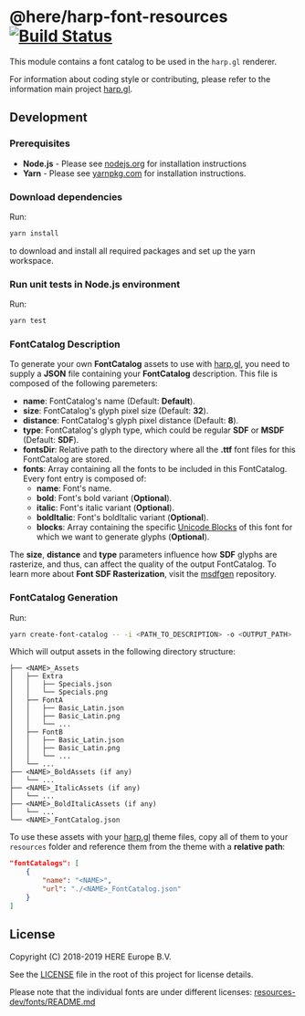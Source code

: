 # @here/harp-font-resources [![Build Status](https://travis-ci.com/heremaps/harp-font-resources.svg?branch=master)](https://travis-ci.com/heremaps/harp-font-resources)

This module contains a font catalog to be used in the `harp.gl` renderer.

For information about coding style or contributing, please refer to the information main project [harp.gl](https://github.com/heremaps/harp.gl).

## Development

### Prerequisites

* __Node.js__ - Please see [nodejs.org](https://nodejs.org/) for installation instructions
* __Yarn__ -  Please see [yarnpkg.com](https://yarnpkg.com/en/) for installation instructions.

### Download dependencies

Run:

```sh
yarn install
```

to download and install all required packages and set up the yarn workspace.

### Run unit tests in Node.js environment

Run:

```sh
yarn test
```

### FontCatalog Description

To generate your own __FontCatalog__ assets to use with [harp.gl](https://github.com/heremaps/harp.gl), you need to supply a __JSON__ file containing your __FontCatalog__ description. This file is composed of the following paremeters:

* __name__: FontCatalog's name (Default: __Default__).
* __size__: FontCatalog's glyph pixel size (Default: __32__).
* __distance__: FontCatalog's glyph pixel distance (Default: __8__).
* __type__: FontCatalog's glyph type, which could be regular __SDF__ or __MSDF__ (Default: __SDF__).
* __fontsDir__: Relative path to the directory where all the __.ttf__ font files for this FontCatalog are stored.
* __fonts__: Array containing all the fonts to be included in this FontCatalog. Every font entry is composed of:
  - __name__: Font's name.
  - __bold__: Font's bold variant (__Optional__).
  - __italic__: Font's italic variant (__Optional__).
  - __boldItalic__: Font's boldItalic variant (__Optional__).
  - __blocks__: Array containing the specific [Unicode Blocks](https://en.wikipedia.org/wiki/Unicode_block) of this font for which we want to generate glyphs (__Optional__).

The __size__, __distance__ and __type__ parameters influence how __SDF__ glyphs are rasterize, and thus, can affect the quality of the output FontCatalog. To learn more about __Font SDF Rasterization__, visit the [msdfgen](https://github.com/Chlumsky/msdfgen) repository.

### FontCatalog Generation

Run:

```sh
yarn create-font-catalog -- -i <PATH_TO_DESCRIPTION> -o <OUTPUT_PATH>
```

Which will output assets in the following directory structure:

```
├── <NAME>_Assets
│   ├── Extra
│   │   ├── Specials.json
│   │   └── Specials.png
│   ├── FontA
│   │   ├── Basic_Latin.json
│   │   ├── Basic_Latin.png
│   │   └── ...
│   ├── FontB
│   │   ├── Basic_Latin.json
│   │   ├── Basic_Latin.png
│   │   └── ...
│   └── ...
├── <NAME>_BoldAssets (if any)
│   └── ...
├── <NAME>_ItalicAssets (if any)
│   └── ...
├── <NAME>_BoldItalicAssets (if any)
│   └── ...
└── <NAME>_FontCatalog.json
```

To use these assets with your [harp.gl](https://github.com/heremaps/harp.gl) theme files, copy all of them to your ``resources`` folder and reference them from the theme with a __relative path__:

```json
"fontCatalogs": [
    {
        "name": "<NAME>",
        "url": "./<NAME>_FontCatalog.json"
    }
]
```


## License

Copyright (C) 2018-2019 HERE Europe B.V.

See the [LICENSE](./LICENSE) file in the root of this project for license details.

Please note that the individual fonts are under different licenses: [resources-dev/fonts/README.md](resources-dev/fonts/README.md)
